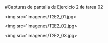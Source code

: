 #Capturas de pantalla de Ejercicio 2 de tarea 02

<img src="imagenes/T2E2_01.jpg>

<img src="imagenes/T2E2_02.jpg>

<img src="imagenes/T2E2_03.jpg>
